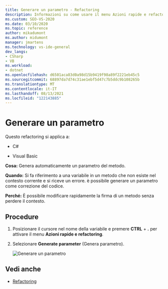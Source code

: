 ```yaml
---
title: Generare un parametro - Refactoring
description: Informazioni su come usare il menu Azioni rapide e refactoring per generare automaticamente un parametro del metodo.
ms.custom: SEO-VS-2020
ms.date: 03/10/2020
ms.topic: reference
author: mikadumont
ms.author: midumont
manager: jmartens
ms.technology: vs-ide-general
dev_langs:
- CSharp
- VB
ms.workload:
- dotnet
ms.openlocfilehash: d6501aca83d0a98d15b9419f98a89f2221eb45c5
ms.sourcegitcommit: 68897da7d74c31ae1ebf5d47c7b5ddc9b108265b
ms.translationtype: MT
ms.contentlocale: it-IT
ms.lasthandoff: 08/13/2021
ms.locfileid: "122143885"
---
```

# <a name="generate-parameter"></a>Generare un parametro

Questo refactoring si applica a:

- C#

- Visual Basic

**Cosa:** Genera automaticamente un parametro del metodo.

**Quando:** Si fa riferimento a una variabile in un metodo che non esiste nel contesto corrente e si riceve un errore. è possibile generare un parametro come correzione del codice. 

**Perché:** È possibile modificare rapidamente la firma di un metodo senza perdere il contesto.

## <a name="how-to"></a>Procedure

1. Posizionare il cursore nel nome della variabile e premere **CTRL** + **.** per attivare il menu **Azioni rapide e refactoring**.
1. Selezionare **Generate parameter** (Genera parametro).

   ![Generare un parametro](media/generate-parameter.png) 

## <a name="see-also"></a>Vedi anche

- [Refactoring](../refactoring-in-visual-studio.md)
